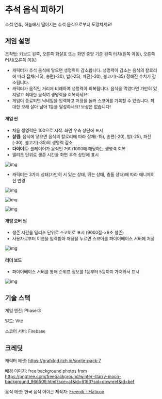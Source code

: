# 추석 음식 피하기

추석 연휴, 하늘에서 떨어지는 추석 음식으로부터 도망치세요!

## 게임 설명

조작법: 키보드 왼쪽, 오른쪽 화살표 또는 화면 중앙 기준 왼쪽 터치(왼쪽 이동), 오른쪽 터치(오른쪽 이동)

- 캐릭터가 추석 음식에 닿으면 생명력이 감소합니다.
  생명력이 감소는 음식의 칼로리에 따라 잡채(-15), 송편(-20), 밥(-25), 파전(-30), 불고기(-35) 정해진 수치가 감소됩니다.
- 캐릭터가 움직인 거리에 비례하여 생명력이 회복됩니다. 
  음식을 먹었다면 가만히 있지말고 최대한 움직여 생명력을 회복하세요!
- 게임이 종료되면 닉네임을 입력하고 저장을 눌러 스코어를 기록할 수 있습니다.
  최대한 오래 살아 남아 1등을 달성하세요! 보상은 없습니다!



#### 게임 씬

- 처음 생명력은 100으로 시작. 화면 우측 상단에 표시
- **살찜**: 음식에 닿으면 음식의 칼로리에 따라 잡채(-15), 송편(-20), 밥(-25), 파전(-30), 불고기(-35)의 생명력 감소
- **다이어트**: 플레이어가 움직인 거리/1000에 해당하는 생명력 회복
- 밀리초 단위로 생존 시간을 화면 우측 상단에 표시



![img](https://blog.kakaocdn.net/dn/cwWMcH/btsv9KTTfZC/9imJFTLh0vBDvWKR8D8do1/img.png)



- 캐릭터는 3가지 상태(가만히 서 있는 상태, 뛰는 상태, 충돌 상태)에 따라 애니메이션 변경



![img](https://blog.kakaocdn.net/dn/drPEot/btswPXcvELj/mqWo31umKTm2IgwkkWTdu1/img.png)

![img](https://blog.kakaocdn.net/dn/bjkl2r/btsv7Vhe6jN/8lr4BKbSeKcKqmk9uAYqyk/img.png)

![img](https://blog.kakaocdn.net/dn/coCdSh/btswJzJHieK/ej2BKkKKViCkUaJqXv7vQK/img.png)



#### 게임 오버 씬

- 생존 시간을 밀리초 단위로 스코어로 표시 (9000점->9초 생존)
- 사용자로부터 이름을 입력받아 저장을 누르면 스코어를 파이어베이스 서버에 저장



![img](https://blog.kakaocdn.net/dn/bEFzEa/btsv8zrw5oy/l2J7VxZKJ8uXRKEwrYw3Xk/img.png)



 

#### 리더 보드

- 파이어베이스 서버를 통해 순위표 정보를 1등부터 5등까지 가져와서 표시



![img](https://blog.kakaocdn.net/dn/cbgcbE/btswPZBojhE/r3oMznMs1X7VZK0jar6J0K/img.png)



## 기술 스택

게임 엔진: Phaser3

빌드: Vite

스코어 서버: Firebase











## 크레딧

캐릭터 에셋: https://grafxkid.itch.io/sprite-pack-7

배경 이미지: free background photos from https://pngtree.com/freebackground/winter-starry-moon-background_966509.html?sce=af&id=6163?sol=downref&id=bef

음식 에셋: 한국 음식 아이콘  제작자: [Freepik - Flaticon](https://www.flaticon.com/kr/free-icons/-)